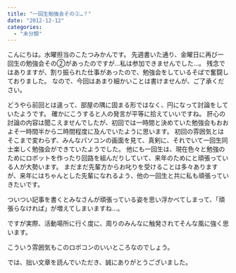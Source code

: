 ```yaml
---
title: "一回生勉強会その②…？"
date: "2012-12-12"
categories: 
  - "未分類"
---
```


こんにちは。水曜担当のこたつみかんです。 先週書いた通り、金曜日に再び一回生の勉強会その②があったのですが…私は参加できませんでした…。 残念ではありますが、割り振られた仕事があったので、勉強会をしているそばで奮闘しておりました。 なので、今回はあまり細かいことは書けませんが、ご了承ください。

どうやら前回とは違って、部屋の隅に固まる形ではなく、円になって討論をしていたようです。 確かにこうすると人の発言が平等に拾えていいですね。 肝心の討論の内容は聞こえませんでしたが、初回では一時間と決めていた勉強会もおおよそ一時間半から二時間程度に及んでいたように思います。 初回の雰囲気とはそこまで変わらず、みんなパソコンの画面を見て、真剣に、それでいて一回生同士楽しく勉強会ができていたようでした。 他にも一回生は、現在色々と勉強のためにロボットを作ったり回路を組んだりしていて、来年のためにと頑張っている人が大勢います。 まだまだ先輩方からお叱りを受けることは多々ありますが、来年にはちゃんとした先輩になれるよう、他の一回生と共に私も頑張っていきたいです。

ついつい記事を書くとみなさんが頑張っている姿を思い浮かべてしまって、「頑張らなければ」が増えてしまいますね…。

ですが実際、活動場所に行く度に、周りのみんなに触発されてそんな風に強く思います。

こういう雰囲気もこのロボコンのいいところなのでしょう。

では、拙い文章を読んでいただき、誠にありがとうございました。
